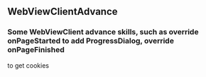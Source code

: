 ## WebViewClientAdvance
### Some WebViewClient advance skills, such as override onPageStarted to add ProgressDialog, override onPageFinished
to get cookies
